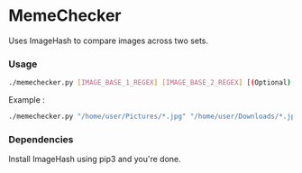 # MemeChecker

Uses ImageHash to compare images across two sets.

### Usage

```bash
./memechecker.py [IMAGE_BASE_1_REGEX] [IMAGE_BASE_2_REGEX] [(Optional) THRESHOLD]
```

Example :

```bash
./memechecker.py "/home/user/Pictures/*.jpg" "/home/user/Downloads/*.jpg" 10
```

### Dependencies

Install ImageHash using pip3 and you're done.